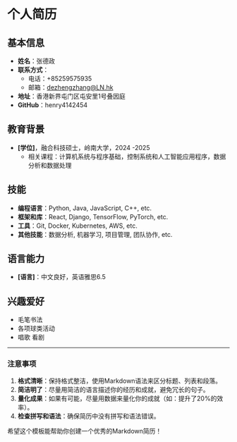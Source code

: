 # 个人简历  
  
## 基本信息  
  
- **姓名**：张德政  
- **联系方式**：
  - 电话：+85259575935
  - 邮箱：dezhengzhang@LN.hk 
- **地址**：香港新界屯门区屯安里1号叠因庭
- **GitHub**：henry4142454
  
## 教育背景  
  
- **[学位]**，融合科技硕士，岭南大学，2024 -2025 
  - 相关课程：计算机系统与程序基础，控制系统和人工智能应用程序，数据分析和数据处理
    
## 技能  
  
- **编程语言**：Python, Java, JavaScript, C++, etc.  
- **框架和库**：React, Django, TensorFlow, PyTorch, etc.  
- **工具**：Git, Docker, Kubernetes, AWS, etc.  
- **其他技能**：数据分析, 机器学习, 项目管理, 团队协作, etc.  
    
## 语言能力  
  
- **[语言]**：中文良好，英语雅思6.5
  
## 兴趣爱好  
  
- 毛笔书法
- 各项球类活动
- 唱歌 看剧
  
---  
  
### 注意事项  
  
1. **格式清晰**：保持格式整洁，使用Markdown语法来区分标题、列表和段落。  
2. **简洁明了**：尽量用简洁的语言描述你的经历和成就，避免冗长的句子。  
3. **量化成果**：如果有可能，尽量用数据来量化你的成就（如：提升了20%的效率）。  
4. **检查拼写和语法**：确保简历中没有拼写和语法错误。  
  
希望这个模板能帮助你创建一个优秀的Markdown简历！
